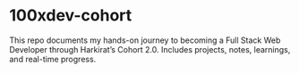 # 100xdev-cohort
This repo documents my hands-on journey to becoming a Full Stack Web Developer through Harkirat’s Cohort 2.0. Includes projects, notes, learnings, and real-time progress.
